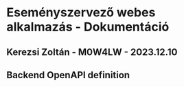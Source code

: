 # Eseményszervező webes alkalmazás - Dokumentáció

## Kerezsi Zoltán - M0W4LW - 2023.12.10

## Backend OpenAPI definition
